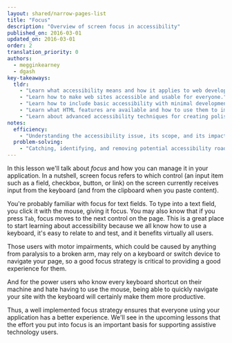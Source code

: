 ```yaml
---
layout: shared/narrow-pages-list
title: "Focus"
description: "Overview of screen focus in accessibility"
published_on: 2016-03-01
updated_on: 2016-03-01
order: 2
translation_priority: 0
authors:
  - megginkearney
  - dgash
key-takeaways:
  tldr: 
    - "Learn what accessibility means and how it applies to web development."
    - "Learn how to make web sites accessible and usable for everyone."
    - "Learn how to include basic accessibility with minimal development impace."
    - "Learn what HTML features are available and how to use them to improve accessibility."
    - "Learn about advanced accessibility techniques for creating polished accessibility experiences."
notes:
  efficiency:
    - "Understanding the accessibility issue, its scope, and its impact can make you a better web developer."
  problem-solving:
    - "Catching, identifying, and removing potential accessibility roadblocks before they happen can improve your development process and reduce maintenance requirements."
---
```


In this lesson we'll talk about *focus* and how you can manage it in your application. In a nutshell, screen focus refers to which control (an input item such as a field, checkbox, button, or link) on the screen currently receives input from the keyboard (and from the clipboard when you paste content).

You're probably familiar with focus for text fields. To type into a text field, you click it with the mouse, giving it focus. You may also know that if you press `Tab`, focus moves to the next control on the page. This is a great place to start learning about accessibility because we all know how to use a keyboard, it's easy to relate to and test, and it benefits virtually all users. 

Those users with motor impairments, which could be caused by anything from paralysis to a broken arm, may rely on a keyboard or switch device to navigate your page, so a good focus strategy is critical to providing a good experience for them.

And for the power users who know every keyboard shortcut on their machine and hate having to use the mouse, being able to quickly navigate your site with the keyboard will certainly make them more productive.

Thus, a well implemented focus strategy ensures that everyone using your application has a better experience. We'll see in the upcoming lessons that the effort you put into focus is an important basis for supporting assistive technology users.
